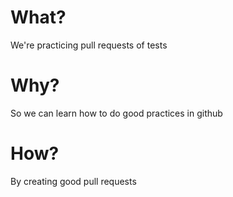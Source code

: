 # What?
We're practicing pull requests of tests
# Why?
So we can learn how to do good practices in github
# How?
By creating good pull requests
